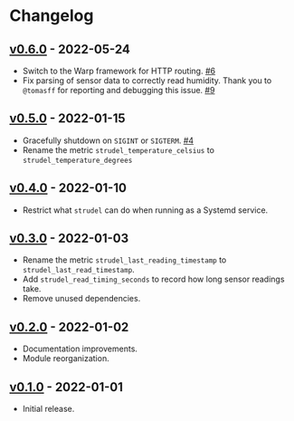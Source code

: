 # Changelog

## [v0.6.0](https://github.com/56quarters/strudel/tree/0.6.0) - 2022-05-24

* Switch to the Warp framework for HTTP routing. [#6](https://github.com/56quarters/strudel/pull/6)
* Fix parsing of sensor data to correctly read humidity. Thank you to `@tomasff` for
  reporting and debugging this issue. [#9](https://github.com/56quarters/strudel/pull/9)

## [v0.5.0](https://github.com/56quarters/strudel/tree/0.5.0) - 2022-01-15

* Gracefully shutdown on `SIGINT` or `SIGTERM`. [#4](https://github.com/56quarters/strudel/pull/4)
* Rename the metric `strudel_temperature_celsius` to `strudel_temperature_degrees`

## [v0.4.0](https://github.com/56quarters/strudel/tree/0.4.0) - 2022-01-10

* Restrict what `strudel` can do when running as a Systemd service.

## [v0.3.0](https://github.com/56quarters/strudel/tree/0.3.0) - 2022-01-03

* Rename the metric `strudel_last_reading_timestamp` to `strudel_last_read_timestamp`.
* Add `strudel_read_timing_seconds` to record how long sensor readings take.
* Remove unused dependencies.

## [v0.2.0](https://github.com/56quarters/strudel/tree/0.2.0) - 2022-01-02

* Documentation improvements.
* Module reorganization.

## [v0.1.0](https://github.com/56quarters/strudel/tree/0.1.0) - 2022-01-01

* Initial release.
